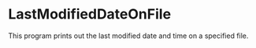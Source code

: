 # LastModifiedDateOnFile
This program prints out the last modified date and time on a specified file.
